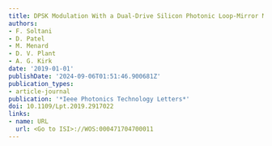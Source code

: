 ```yaml
---
title: DPSK Modulation With a Dual-Drive Silicon Photonic Loop-Mirror Modulator
authors:
- F. Soltani
- D. Patel
- M. Menard
- D. V. Plant
- A. G. Kirk
date: '2019-01-01'
publishDate: '2024-09-06T01:51:46.900681Z'
publication_types:
- article-journal
publication: '*Ieee Photonics Technology Letters*'
doi: 10.1109/Lpt.2019.2917022
links:
- name: URL
  url: <Go to ISI>://WOS:000471704700011
---
```

